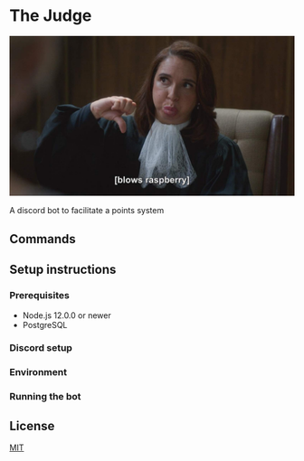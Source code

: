 # The Judge

![The Judge in The Good Place](images/the-good-place-2-judge.jpg)

A discord bot to facilitate a points system

## Commands

## Setup instructions

### Prerequisites

- Node.js 12.0.0 or newer
- PostgreSQL

### Discord setup

### Environment

### Running the bot

## License

[MIT](LICENSE)
